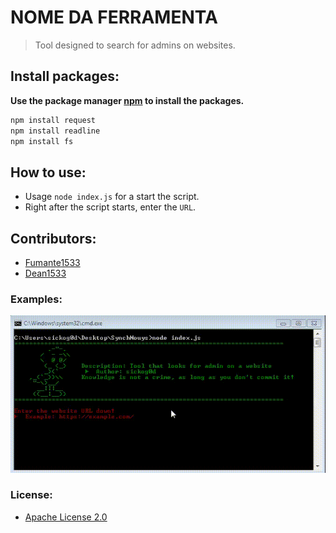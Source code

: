 # NOME DA FERRAMENTA

> Tool designed to search for admins on websites.

## Install packages:

**Use the package manager [npm](https://www.npmjs.com/) to install the packages.**

```bash
npm install request
npm install readline
npm install fs
```

## How to use:
- Usage `node index.js` for a start the script.
- Right after the script starts, enter the `URL`.

## Contributors:
- [Fumante1533](https://github.com/Fumante1533)
- [Dean1533](https://github.com/Dean1337)

### Examples:

![image](/examples/one_image_example.gif)

### License:
- [Apache License 2.0](https://github.com/sickog0d/SynchNouys/blob/main/LICENSE)
